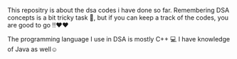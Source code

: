 This repositry is about the dsa codes i have done so far.
Remembering DSA concepts is a bit tricky task 🤔, but if you can keep a track of the codes,
you are good to go !!❤❤

The programming language I use in DSA is mostly C++ 💻
I have knowledge of Java as well☺